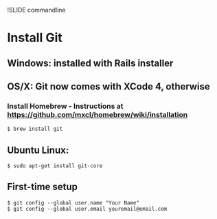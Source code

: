 !SLIDE commandline
# Install Git #

## Windows: installed with Rails installer ##

## OS/X: Git now comes with XCode 4, otherwise ##
###    Install Homebrew - Instructions at https://github.com/mxcl/homebrew/wiki/installation ###
    $ brew install git

## Ubuntu Linux: 
    $ sudo apt-get install git-core

## First-time setup
    $ git config --global user.name "Your Name"
    $ git config --global user.email youremail@email.com
